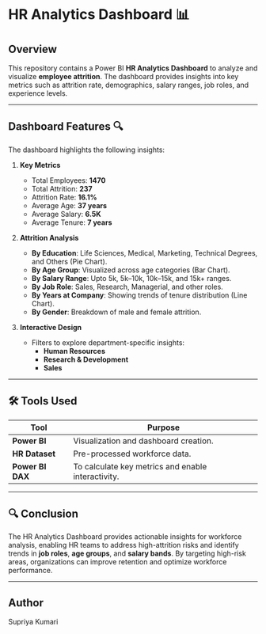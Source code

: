 # HR Analytics Dashboard 📊

## Overview  
This repository contains a Power BI **HR Analytics Dashboard** to analyze and visualize **employee attrition**. The dashboard provides insights into key metrics such as attrition rate, demographics, salary ranges, job roles, and experience levels.

---
## Dashboard Features 🔍  
The dashboard highlights the following insights:  

1. **Key Metrics**  
   - Total Employees: **1470**  
   - Total Attrition: **237**  
   - Attrition Rate: **16.1%**  
   - Average Age: **37 years**  
   - Average Salary: **6.5K**  
   - Average Tenure: **7 years**  

2. **Attrition Analysis**  
   - **By Education**: Life Sciences, Medical, Marketing, Technical Degrees, and Others (Pie Chart).  
   - **By Age Group**: Visualized across age categories (Bar Chart).  
   - **By Salary Range**: Upto 5k, 5k–10k, 10k–15k, and 15k+ ranges.  
   - **By Job Role**: Sales, Research, Managerial, and other roles.  
   - **By Years at Company**: Showing trends of tenure distribution (Line Chart).  
   - **By Gender**: Breakdown of male and female attrition.
3. **Interactive Design**  
   - Filters to explore department-specific insights:  
     - **Human Resources**  
     - **Research & Development**  
     - **Sales**  

---

## 🛠️ **Tools Used**  

| Tool             | Purpose                         |
|------------------|---------------------------------|
| **Power BI**     | Visualization and dashboard creation. |
| **HR Dataset**   | Pre-processed workforce data.  |
| **Power BI DAX** | To calculate key metrics and enable interactivity. |


---

## 🔍 **Conclusion**  

The HR Analytics Dashboard provides actionable insights for workforce analysis, enabling HR teams to address high-attrition risks and identify trends in **job roles**, **age groups**, and **salary bands**. By targeting high-risk areas, organizations can improve retention and optimize workforce performance.

---

## Author
Supriya Kumari
